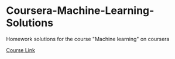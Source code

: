 # Coursera-Machine-Learning-Solutions
Homework solutions for the course "Machine learning" on coursera

[Course Link](https://www.coursera.org/learn/machine-learning/home/welcome)
